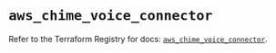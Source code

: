 # `aws_chime_voice_connector`

Refer to the Terraform Registry for docs: [`aws_chime_voice_connector`](https://registry.terraform.io/providers/hashicorp/aws/5.94.0/docs/resources/chime_voice_connector).

